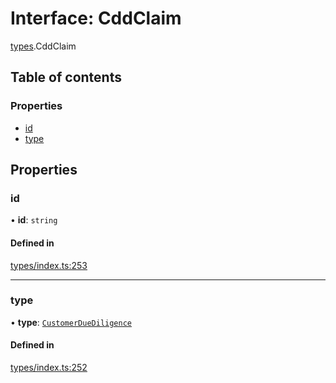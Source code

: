 # Interface: CddClaim

[types](../wiki/types).CddClaim

## Table of contents

### Properties

- [id](../wiki/types.CddClaim#id)
- [type](../wiki/types.CddClaim#type)

## Properties

### id

• **id**: `string`

#### Defined in

[types/index.ts:253](https://github.com/PolymathNetwork/polymesh-sdk/blob/299ce247/src/types/index.ts#L253)

___

### type

• **type**: [`CustomerDueDiligence`](../wiki/types.ClaimType#customerduediligence)

#### Defined in

[types/index.ts:252](https://github.com/PolymathNetwork/polymesh-sdk/blob/299ce247/src/types/index.ts#L252)
